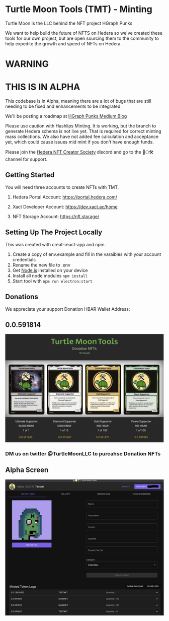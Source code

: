 # Turtle Moon Tools (TMT) - Minting

Turtle Moon is the LLC behind the NFT project HGraph Punks 

We want to help build the future of NFTS on Hedera so we've created these tools for our own project, but are open sourcing them to the community to help expedite the growth and speed of NFTs on Hedera. 

# WARNING
# THIS IS IN ALPHA

This codebase is in Alpha, meaning there are a lot of bugs that are still needing to be fixed and enhancements to be integrated. 

We'll be posting a roadmap at [HGraph Punks Medium Blog](https://hgraphpunks.medium.com)

Please use caution with Hashlips Minting. It is working, but the branch to generate Hedera schema is not live yet. That is required for correct minting mass collections. We also have not added fee calculation and acceptance yet, which could cause issues mid mint if you don't have enough funds. 

Please join the [Hedera NFT Creator Society](https://discord.gg/R4V2477Gqv) discord and go to the 🐢🌕🛠️ channel for support.

## Getting Started

You will need three accounts to create NFTs with TMT. 

1. Hedera Portal Account:
https://portal.hedera.com/

2. Xact Developer Account:
https://dev.xact.ac/home

3. NFT Storage Account:
https://nft.storage/

## Setting Up The Project Locally

This was created with creat-react-app and npm.

1. Create a copy of env.example and fill in the varaibles with your account credentials
2. Rename the new file to .env
3. Get [Node.js](https://nodejs.org/en/) installed on your device 
4. Install all node modules `npm install`
5. Start tool with `npm run electron:start`

## Donations

We appreciate your support
Donation HBAR Wallet Address:

## 0.0.591814

![ScreenShot](./src/assets/donation_image.png)
### DM us on twitter @TurtleMoonLLC to purcahse Donation NFTs


## Alpha Screen
![ScreenShot](./src/assets/demo_ss.png)
